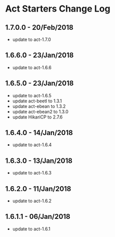 # Act Starters Change Log

## 1.7.0.0 - 20/Feb/2018
* update to act-1.7.0

## 1.6.6.0 - 23/Jan/2018
* update to act-1.6.6

## 1.6.5.0 - 23/Jan/2018
* update to act-1.6.5
* update act-beetl to 1.3.1
* update act-ebean to 1.3.2
* update act-ebean2 to 1.3.0
* update HikariCP to 2.7.6

## 1.6.4.0 - 14/Jan/2018
* update to act-1.6.4

## 1.6.3.0 - 13/Jan/2018
* update to act-1.6.3

## 1.6.2.0 - 11/Jan/2018
* update to act-1.6.2

## 1.6.1.1 - 06/Jan/2018
* update to act-1.6.1